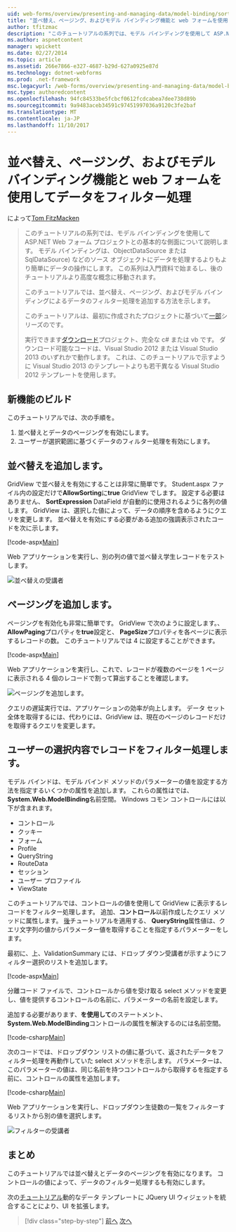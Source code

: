 ```yaml
---
uid: web-forms/overview/presenting-and-managing-data/model-binding/sorting-paging-and-filtering-data
title: "並べ替え、ページング、およびモデル バインディング機能と web フォームを使用してデータをフィルタ リング |Microsoft ドキュメント"
author: tfitzmac
description: "このチュートリアルの系列では、モデル バインディングを使用して ASP.NET Web フォーム プロジェクトとの基本的な側面について説明します。 モデル バインドは、データの操作詳細直線-しています."
ms.author: aspnetcontent
manager: wpickett
ms.date: 02/27/2014
ms.topic: article
ms.assetid: 266e7866-e327-4687-b29d-627a0925e87d
ms.technology: dotnet-webforms
ms.prod: .net-framework
msc.legacyurl: /web-forms/overview/presenting-and-managing-data/model-binding/sorting-paging-and-filtering-data
msc.type: authoredcontent
ms.openlocfilehash: 94fc84533be5fcbcf0612fcdcabea7dee738d89b
ms.sourcegitcommit: 9a9483aceb34591c97451997036a9120c3fe2baf
ms.translationtype: MT
ms.contentlocale: ja-JP
ms.lasthandoff: 11/10/2017
---
```

<a name="sorting-paging-and-filtering-data-with-model-binding-and-web-forms"></a>並べ替え、ページング、およびモデル バインディング機能と web フォームを使用してデータをフィルター処理
====================
によって[Tom FitzMacken](https://github.com/tfitzmac)

> このチュートリアルの系列では、モデル バインディングを使用して ASP.NET Web フォーム プロジェクトとの基本的な側面について説明します。 モデル バインディングは、ObjectDataSource または SqlDataSource) などのソース オブジェクトにデータを処理するよりもより簡単にデータの操作にします。 この系列は入門資料で始まるし、後のチュートリアルより高度な概念に移動されます。
> 
> このチュートリアルでは、並べ替え、ページング、およびモデル バインディングによるデータのフィルター処理を追加する方法を示します。
> 
> このチュートリアルは、最初に作成されたプロジェクトに基づいて[一部](retrieving-data.md)シリーズのです。
> 
> 実行できます[ダウンロード](https://go.microsoft.com/fwlink/?LinkId=286116)プロジェクト、完全な c# または vb です。 ダウンロード可能なコードは、Visual Studio 2012 または Visual Studio 2013 のいずれかで動作します。 これは、このチュートリアルで示すように Visual Studio 2013 のテンプレートよりも若干異なる Visual Studio 2012 テンプレートを使用します。


## <a name="what-youll-build"></a>新機能のビルド

このチュートリアルでは、次の手順を。

1. 並べ替えとデータのページングを有効にします。
2. ユーザーが選択範囲に基づくデータのフィルター処理を有効にします。

## <a name="add-sorting"></a>並べ替えを追加します。

GridView で並べ替えを有効にすることは非常に簡単です。 Student.aspx ファイル内の設定だけで**AllowSorting**に**true** GridView でします。 設定する必要はありません、 **SortExpression** DataField が自動的に使用されるように各列の値します。 GridView は、選択した値によって、データの順序を含めるようにクエリを変更します。 並べ替えを有効にする必要がある追加の強調表示されたコードを次に示します。

[!code-aspx[Main](sorting-paging-and-filtering-data/samples/sample1.aspx?highlight=5)]

Web アプリケーションを実行し、別の列の値で並べ替え学生レコードをテストします。

![並べ替えの受講者](sorting-paging-and-filtering-data/_static/image2.png)

## <a name="add-paging"></a>ページングを追加します。

ページングを有効化も非常に簡単です。 GridView で次のように設定します。、 **AllowPaging**プロパティを**true**設定と、 **PageSize**プロパティを各ページに表示するレコードの数。 このチュートリアルでは 4 に設定することができます。

[!code-aspx[Main](sorting-paging-and-filtering-data/samples/sample2.aspx?highlight=5)]

Web アプリケーションを実行し、これで、レコードが複数のページを 1 ページに表示される 4 個のレコードで割って算出することを確認します。

![ページングを追加します。](sorting-paging-and-filtering-data/_static/image4.png)

クエリの遅延実行では、アプリケーションの効率が向上します。 データ セット全体を取得するには、代わりには、GridView は、現在のページのレコードだけを取得するクエリを変更します。

## <a name="filter-records-by-user-selection"></a>ユーザーの選択内容でレコードをフィルター処理します。

モデル バインドは、モデル バインド メソッドのパラメーターの値を設定する方法を指定するいくつかの属性を追加します。 これらの属性はでは、 **System.Web.ModelBinding**名前空間。 Windows コモン コントロールには以下が含まれます。

- コントロール
- クッキー
- フォーム
- Profile
- QueryString
- RouteData
- セッション
- ユーザー プロファイル
- ViewState

このチュートリアルでは、コントロールの値を使用して GridView に表示するレコードをフィルター処理します。 追加、**コントロール**以前作成したクエリ メソッドに属性します。 [後](using-query-string-values-to-retrieve-data.md)チュートリアルを適用する、 **QueryString**属性値は、クエリ文字列の値からパラメーター値を取得することを指定するパラメーターをします。

最初に、上、ValidationSummary には、ドロップ ダウン受講者が示すようにフィルター選択のリストを追加します。

[!code-aspx[Main](sorting-paging-and-filtering-data/samples/sample3.aspx?highlight=3-11)]

分離コード ファイルで、コントロールから値を受け取る select メソッドを変更し、値を提供するコントロールの名前に、パラメーターの名前を設定します。

追加する必要があります、**を使用して**のステートメント、 **System.Web.ModelBinding**コントロールの属性を解決するのには名前空間。

[!code-csharp[Main](sorting-paging-and-filtering-data/samples/sample4.cs)]

次のコードでは、ドロップダウン リストの値に基づいて、返されたデータをフィルター処理を再動作していた select メソッドを示します。 パラメーターは、このパラメーターの値は、同じ名前を持つコントロールから取得するを指定する前に、コントロールの属性を追加します。

[!code-csharp[Main](sorting-paging-and-filtering-data/samples/sample5.cs)]

Web アプリケーションを実行し、ドロップダウン生徒数の一覧をフィルターするリストから別の値を選択します。

![フィルターの受講者](sorting-paging-and-filtering-data/_static/image6.png)

## <a name="conclusion"></a>まとめ

このチュートリアルでは並べ替えとデータのページングを有効になります。 コントロールの値によって、データのフィルター処理するも有効にします。

次の[チュートリアル](integrating-jquery-ui.md)動的なデータ テンプレートに JQuery UI ウィジェットを統合することにより、UI を拡張します。

>[!div class="step-by-step"]
[前へ](updating-deleting-and-creating-data.md)
[次へ](integrating-jquery-ui.md)
